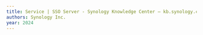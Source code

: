 ```yaml
---
title: Service | SSO Server - Synology Knowledge Center — kb.synology.com
authors: Synology Inc.
year: 2024
---
```



